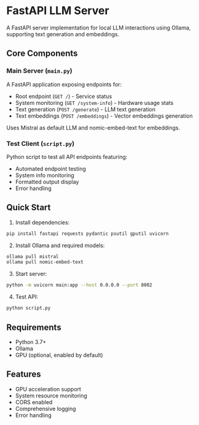 # FastAPI LLM Server

A FastAPI server implementation for local LLM interactions using Ollama, supporting text generation and embeddings.

## Core Components

### Main Server (`main.py`)

A FastAPI application exposing endpoints for:

- Root endpoint (`GET /`) - Service status
- System monitoring (`GET /system-info`) - Hardware usage stats
- Text generation (`POST /generate`) - LLM text generation
- Text embeddings (`POST /embeddings`) - Vector embeddings generation

Uses Mistral as default LLM and nomic-embed-text for embeddings.

### Test Client (`script.py`)

Python script to test all API endpoints featuring:

- Automated endpoint testing
- System info monitoring
- Formatted output display
- Error handling

## Quick Start

1. Install dependencies:
```bash
pip install fastapi requests pydantic psutil gputil uvicorn
```

2. Install Ollama and required models:
```bash
ollama pull mistral
ollama pull nomic-embed-text
```

3. Start server:
```bash
python -m uvicorn main:app --host 0.0.0.0 --port 8002
```

4. Test API:
```bash
python script.py
```

## Requirements

- Python 3.7+
- Ollama
- GPU (optional, enabled by default)

## Features

- GPU acceleration support
- System resource monitoring
- CORS enabled
- Comprehensive logging
- Error handling

